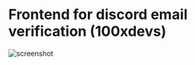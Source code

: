 # Frontend for discord email verification (100xdevs)

![screenshot](https://i.imgur.com/BA4u82k.png)
